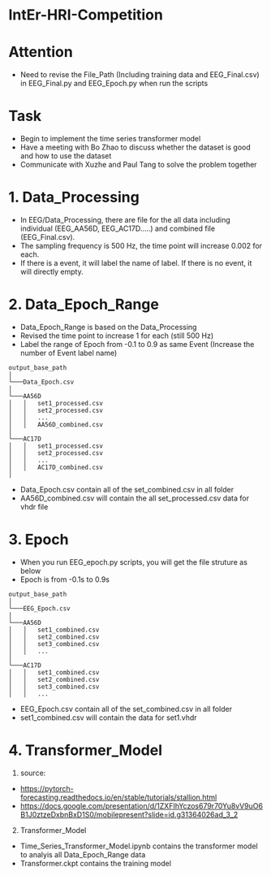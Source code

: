 # IntEr-HRI-Competition

# Attention
- Need to revise the File_Path (Including training data and EEG_Final.csv) in EEG_Final.py and EEG_Epoch.py when run the scripts

# Task
- Begin to implement the time series transformer model
- Have a meeting with Bo Zhao to discuss whether the dataset is good and how to use the dataset
- Communicate with Xuzhe and Paul Tang to solve the problem together

# 1. Data_Processing
- In EEG/Data_Processing, there are file for the all data including individual (EEG_AA56D, EEG_AC17D.....) and combined file (EEG_Final.csv).
- The sampling frequency is 500 Hz, the time point will increase 0.002 for each.
- If there is a event, it will label the name of label. If there is no event, it will directly empty.

# 2. Data_Epoch_Range
- Data_Epoch_Range is based on the Data_Processing
- Revised the time point to increase 1 for each (still 500 Hz)
- Label the range of Epoch from -0.1 to 0.9 as same Event (Increase the number of Event label name)

```plaintext
output_base_path
│
└───Data_Epoch.csv
│
└───AA56D
│   │   set1_processed.csv
│   │   set2_processed.csv
│   │   ...
│   │   AA56D_combined.csv
│
└───AC17D
│   │   set1_processed.csv
│   │   set2_processed.csv
│   │   ...
│   │   AC17D_combined.csv
│
```
- Data_Epoch.csv contain all of the set_combined.csv in all folder
- AA56D_combined.csv will contain the all set_processed.csv data for vhdr file

# 3. Epoch
- When you run EEG_epoch.py scripts, you will get the file struture as below
- Epoch is from -0.1s to 0.9s

```plaintext
output_base_path
│
└───EEG_Epoch.csv
│
└───AA56D
│   │   set1_combined.csv
│   │   set2_combined.csv
│   │   set3_combined.csv
│   │   ...
│
└───AC17D
│   │   set1_combined.csv
│   │   set2_combined.csv
│   │   set3_combined.csv
│   │   ...
```
- EEG_Epoch.csv contain all of the set_combined.csv in all folder
- set1_combined.csv will contain the data for set1.vhdr


# 4. Transformer_Model
1. source:
- https://pytorch-forecasting.readthedocs.io/en/stable/tutorials/stallion.html
- https://docs.google.com/presentation/d/1ZXFIhYczos679r70Yu8vV9uO6B1J0ztzeDxbnBxD1S0/mobilepresent?slide=id.g31364026ad_3_2

2. Transformer_Model
- Time_Series_Transformer_Model.ipynb contains the transformer model to analyis all Data_Epoch_Range data
- Transformer.ckpt contains the training model

